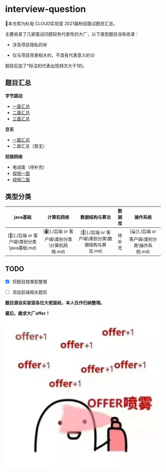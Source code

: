 # interview-question

📝本仓库为杭电 CLOUD实验室 2021届秋招面试题目汇总。



主要收录了几家面试问题较有代表性的大厂，以下类型题目没有收录：

- 涉及项目隐私的㊙

- 仅与项目背景相关的，不具有代表意义的☹


题目后加了*标注的代表出现频次大于1的。



##  题目汇总

**字节跳动**

-  [一面汇总](./后端%20or%20客户端/字节跳动/一面汇总.md)
- [二面汇总](./后端%20or%20客户端/字节跳动/二面汇总.md)
- [三面汇总](./后端%20or%20客户端/字节跳动/三面汇总.md)

**京东**

- [一面汇总](后端%20or%20客户端/京东/一面汇总.md)
- 二面汇总（暂无）

**招银网络**

- 电话面（待补充）
- [视频一面](后端%20or%20客户端/招银网络/视频一面汇总.md)
- [视频二面](后端%20or%20客户端/招银网络/视频二面汇总.md)



## 类型分类

|                  java基础                  |                  计算机网络                  |                  数据结构与算法                  | 数据库 |                  操作系统                  |
| :----------------------------------------: | :------------------------------------------: | :----------------------------------------------: | :----: | :----------------------------------------: |
| [🍺](./后端 or 客户端\类别分类\java基础.md) | [🖥](./后端 or 客户端\类别分类\计算机网络.md) | [📝](./后端 or 客户端\类别分类\数据结构与算法.md) | 待补充 | [💻](./后端 or 客户端\类别分类\操作系统.md) |



## TODO

- [x] 将题目按类型整理
- [ ] 添加前端相关题目



**题目源自实验室各位大佬面经，本人仅作归纳整理。**

**最后，跪求大厂offer！**

![image](./img/offer.jpg)